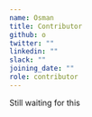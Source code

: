 ```yaml
---
name: Osman
title: Contributor
github: o
twitter: ""
linkedin: ""
slack: ""
joining_date: ""
role: contributor
---
```


Still waiting for this
